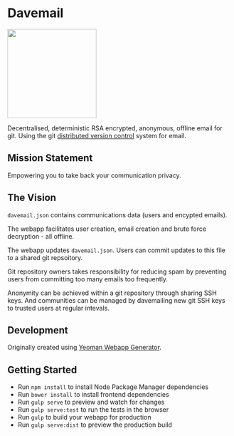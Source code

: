 # Davemail

<img src="https://raw.githubusercontent.com/davidapple/davemail/master/app/images/davemail.png" height="200">

Decentralised, deterministic RSA encrypted, anonymous, offline email for git. Using the git [distributed version control](https://en.wikipedia.org/wiki/Distributed_version_control#Distributed_vs._centralized) system for email.

## Mission Statement

Empowering you to take back your communication privacy.

## The Vision

`davemail.json` contains communications data (users and encypted emails).

The webapp facilitates user creation, email creation and brute force decryption - all offline.

The webapp updates `davemail.json`. Users can commit updates to this file to a shared git repsoitory.

Git repository owners takes responsibility for reducing spam by preventing users from committing too many emails too frequently.

Anonymity can be achieved within a git repository through sharing SSH keys. And communities can be managed by davemailing new git SSH keys to trusted users at regular intevals.

## Development
Originally created using [Yeoman Webapp Generator](https://github.com/yeoman/generator-webapp).

## Getting Started

- Run `npm install` to install Node Package Manager dependencies
- Run `bower install` to install frontend dependencies
- Run `gulp serve` to preview and watch for changes
- Run `gulp serve:test` to run the tests in the browser
- Run `gulp` to build your webapp for production
- Run `gulp serve:dist` to preview the production build
